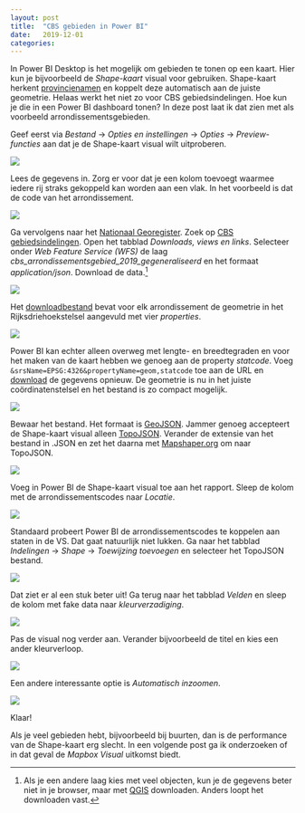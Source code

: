 ```yaml
---
layout: post
title:  "CBS gebieden in Power BI"
date:   2019-12-01
categories: 
---
```


In Power BI Desktop is het mogelijk om gebieden te tonen op een kaart. Hier kun je bijvoorbeeld de _Shape-kaart_ visual voor gebruiken. Shape-kaart herkent [provincienamen](https://docs.microsoft.com/nl-nl/power-bi/visuals/desktop-shape-map#netherlands-provinces) en koppelt deze automatisch aan de juiste geometrie. Helaas werkt het niet zo voor CBS gebiedsindelingen. Hoe kun je die in een Power BI dashboard tonen? In deze post laat ik dat zien met als voorbeeld arrondissementsgebieden.

Geef eerst via _Bestand_ &rarr; _Opties en instellingen_ &rarr; _Opties_ &rarr; _Preview-functies_ aan dat je de Shape-kaart visual wilt uitproberen.

![]({{site.url}}/assets/img/2019-12-01/img01.png) 

Lees de gegevens in. Zorg er voor dat je een kolom toevoegt waarmee iedere rij straks gekoppeld kan worden aan een vlak. In het voorbeeld is dat de code van het arrondissement. 

![]({{site.url}}/assets/img/2019-12-01/img02.png) 

Ga vervolgens naar het [Nationaal Georegister](https://www.ngr.nl). Zoek op [CBS gebiedsindelingen](https://www.nationaalgeoregister.nl/geonetwork/srv/dut/catalog.search#/metadata/effe1ab0-073d-437c-af13-df5c5e07d6cd). Open het tabblad _Downloads, views en links_. Selecteer onder _Web Feature Service (WFS)_ de laag _cbs_arrondissementsgebied_2019_gegeneraliseerd_ en het formaat _application/json_. Download de data.[^1]

![]({{site.url}}/assets/img/2019-12-01/img03.png) 

Het [downloadbestand](https://geodata.nationaalgeoregister.nl/cbsgebiedsindelingen/wfs?request=GetFeature&service=WFS&version=1.1.0&typeName=cbsgebiedsindelingen:cbs_arrondissementsgebied_2019_gegeneraliseerd&outputFormat=application/json) bevat voor elk arrondissement de geometrie in het Rijksdriehoekstelsel aangevuld met vier _properties_.

![]({{site.url}}/assets/img/2019-12-01/img04.png) 

Power BI kan echter alleen overweg met lengte- en breedtegraden en voor het maken van de kaart hebben we genoeg aan de property _statcode_. Voeg `&srsName=EPSG:4326&propertyName=geom,statcode` toe aan de URL en [download](https://geodata.nationaalgeoregister.nl/cbsgebiedsindelingen/wfs?request=GetFeature&service=WFS&version=1.1.0&typeName=cbsgebiedsindelingen:cbs_arrondissementsgebied_2019_gegeneraliseerd&outputFormat=application/json&srsName=EPSG:4326&propertyName=geom,statcode) de gegevens opnieuw. De geometrie is nu in het juiste coördinatenstelsel en het bestand is zo compact mogelijk.

![]({{site.url}}/assets/img/2019-12-01/img05.png) 

Bewaar het bestand. Het formaat is [GeoJSON](https://nl.wikipedia.org/wiki/GeoJSON). Jammer genoeg accepteert de Shape-kaart visual alleen [TopoJSON](https://nl.wikipedia.org/wiki/TopoJSON). Verander de extensie van het bestand in .JSON en zet het daarna met [Mapshaper.org](https://www.mapshaper.org) om naar TopoJSON. 

![]({{site.url}}/assets/img/2019-12-01/img06.png) 

Voeg in Power BI de Shape-kaart visual toe aan het rapport. Sleep de kolom met de arrondissementscodes naar _Locatie_.

![]({{site.url}}/assets/img/2019-12-01/img07.png) 

Standaard probeert Power BI de arrondissementscodes te koppelen aan staten in de VS. Dat gaat natuurlijk niet lukken. Ga naar het tabblad _Indelingen_ &rarr; _Shape_ &rarr; _Toewijzing toevoegen_ en selecteer het TopoJSON bestand.

![]({{site.url}}/assets/img/2019-12-01/img08.png) 

Dat ziet er al een stuk beter uit! Ga terug naar het tabblad _Velden_ en sleep de kolom met fake data naar _kleurverzadiging_. 

![]({{site.url}}/assets/img/2019-12-01/img09.png) 

Pas de visual nog verder aan. Verander bijvoorbeeld de titel en kies een ander kleurverloop.

![]({{site.url}}/assets/img/2019-12-01/img10.png) 

Een andere interessante optie is _Automatisch inzoomen_.

![]({{site.url}}/assets/img/2019-12-01/img11.png) 

Klaar!

Als je veel gebieden hebt, bijvoorbeeld bij buurten, dan is de performance van de Shape-kaart erg slecht. In een volgende post ga ik onderzoeken of in dat geval de _Mapbox Visual_ uitkomst biedt.


[^1]:Als je een andere laag kies met veel objecten, kun je de gegevens beter niet in je browser, maar met [QGIS](https://www.qgis.org) downloaden. Anders loopt het downloaden vast.